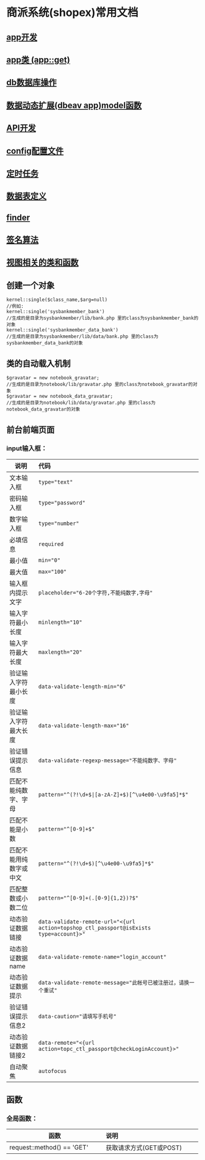 # 商派系统(shopex)常用文档

## [app开发](/shopex/create_app.md 'app开发')

## [app类 (app::get)](/shopex/app_class.md 'app类 (app::get)')

## [db数据库操作](/shopex/db.md 'db数据库操作')

## [数据动态扩展(dbeav app)model函数](/shopex/dbeav_model.md '数据动态扩展(dbeav app)model函数')

## [API开发](/shopex/api.md 'API开发')

## [config配置文件](/shopex/config.md 'config配置文件')

## [定时任务](/shopex/crontab.md '定时任务')

## [数据表定义](/shopex/dbschema.md '数据表定义')

## [finder](/shopex/finder.md 'finder')

## [签名算法](/shopex/sign.md '签名算法')

## [视图相关的类和函数](/shopex/view_class_function.md '视图相关的类和函数')

## 创建一个对象

```
kernel::single($class_name,$arg=null)
//例如:
kernel::single('sysbankmember_bank')
//生成的是目录为sysbankmember/lib/bank.php 里的class为sysbankmember_bank的对象
kernel::single('sysbankmember_data_bank')
//生成的是目录为sysbankmember/lib/data/bank.php 里的class为sysbankmember_data_bank的对象
```

## 类的自动载入机制
```
$gravatar = new notebook_gravatar;
//生成的是目录为notebook/lib/gravatar.php 里的class为notebook_gravatar的对象
$gravatar = new notebook_data_gravatar;
//生成的是目录为notebook/lib/data/gravatar.php 里的class为notebook_data_gravatar的对象
```

## 前台前端页面

### input输入框：

| 说明        | 代码          |
| ------------- |:-------------|
| 文本输入框              | ```type="text"```     |
| 密码输入框              | ```type="password"```      |
| 数字输入框 	          | ```type="number"```      |
| 必填信息                | ```required```      |
| 最小值                  | ```min="0"```      |
| 最大值                  | ```max="100"```      |
| 输入框内提示文字        | ```placeholder="6-20个字符,不能纯数字,字母"```     |
| 输入字符最小长度        | ```minlength="10"```      |
| 输入字符最大长度        | ```maxlength="20"```      |
| 验证输入字符最小长度    | ```data-validate-length-min="6"```      |
| 验证输入字符最大长度    | ```data-validate-length-max="16"```      |
| 验证错误提示信息        | ```data-validate-regexp-message="不能纯数字、字母"```     |
| 匹配不能纯数字、字母    | ```pattern="^(?!\d+$\|[a-zA-Z]+$)[^\u4e00-\u9fa5]*$"```      |
| 匹配不能是小数          | ```pattern="^[0-9]+$"```      |
| 匹配不能用纯数字或中文  | ```pattern="^(?!\d+$)[^\u4e00-\u9fa5]*$"```      |
| 匹配整数或小数二位      | ```pattern="^[0-9]+(.[0-9]{1,2})?$"```      |
| 动态验证数据链接        | ```data-validate-remote-url="<{url action=topshop_ctl_passport@isExists type=account}>"```      |
| 动态验证数据name        | ```data-validate-remote-name="login_account"```      |
| 动态验证数据提示        | ```data-validate-remote-message="此帐号已被注册过，请换一个重试"```      |
| 验证错误提示信息2       | ```data-caution="请填写手机号"```      |
| 动态验证数据链接2       | ```data-remote="<{url action=topc_ctl_passport@checkLoginAccount}>"```      |
| 自动聚焦                | ```autofocus```      |

## 函数

### 全局函数：

| 函数 | 说明          |
| ------------- |:-------------|
| request::method() == 'GET'         | 获取请求方式(GET或POST)          |
